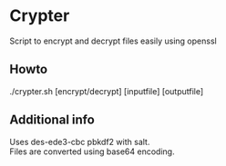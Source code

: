 # Crypter
Script to encrypt and decrypt files easily using openssl
## Howto
 ./crypter.sh [encrypt/decrypt] [inputfile] [outputfile]
## Additional info
Uses des-ede3-cbc pbkdf2 with salt.\
Files are converted using base64 encoding.

